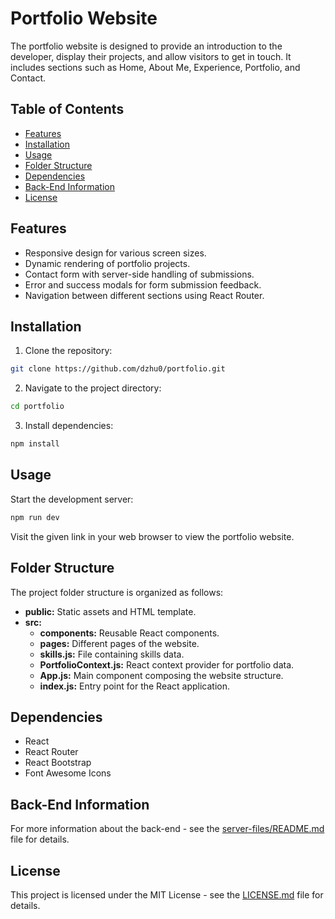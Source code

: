 # Portfolio Website

The portfolio website is designed to provide an introduction to the developer, display their projects, and allow visitors to get in touch. It includes sections such as Home, About Me, Experience, Portfolio, and Contact.

## Table of Contents

- [Features](#features)
- [Installation](#installation)
- [Usage](#usage)
- [Folder Structure](#folder-structure)
- [Dependencies](#dependencies)
- [Back-End Information](#back-end-information)
- [License](#license)

## Features

- Responsive design for various screen sizes.
- Dynamic rendering of portfolio projects.
- Contact form with server-side handling of submissions.
- Error and success modals for form submission feedback.
- Navigation between different sections using React Router.

## Installation

1. Clone the repository:

```bash
git clone https://github.com/dzhu0/portfolio.git
```

2. Navigate to the project directory:

```bash
cd portfolio
```

3. Install dependencies:

```bash
npm install
```

## Usage

Start the development server:

```bash
npm run dev
```

Visit the given link in your web browser to view the portfolio website.

## Folder Structure

The project folder structure is organized as follows:

- **public:** Static assets and HTML template.
- **src:**
  - **components:** Reusable React components.
  - **pages:** Different pages of the website.
  - **skills.js:** File containing skills data.
  - **PortfolioContext.js:** React context provider for portfolio data.
  - **App.js:** Main component composing the website structure.
  - **index.js:** Entry point for the React application.

## Dependencies

- React
- React Router
- React Bootstrap
- Font Awesome Icons

## Back-End Information

For more information about the back-end - see the [server-files/README.md](server-files/README.md) file for details.

## License

This project is licensed under the MIT License - see the [LICENSE.md](LICENSE.md) file for details.
